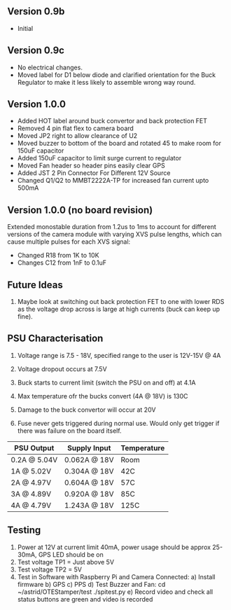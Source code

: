 ## Version 0.9b
	
* Initial

## Version 0.9c

* No electrical changes.
* Moved label for D1 below diode and clarified orientation for the Buck Regulator to make it less likely to assemble wrong way round.

## Version 1.0.0
	
* Added HOT label around buck convertor and back protection FET
* Removed 4 pin flat flex to camera board
* Moved JP2 right to allow clearance of U2
* Moved buzzer to bottom of the board and rotated 45 to make room for 150uF capacitor
* Added 150uF capacitor to limit surge current to regulator
* Moved Fan header so header pins easily clear GPS
* Added JST 2 Pin Connector For Different 12V Source
* Changed Q1/Q2 to MMBT2222A-TP for increased fan current upto 500mA

## Version 1.0.0 (no board revision)

Extended monostable duration from 1.2us to 1ms to account for
different versions of the camera module with varying XVS pulse lengths, which
can cause multiple pulses for each XVS signal:

 * Changed R18 from 1K to 10K
 * Changes C12 from 1nF to 0.1uF


## Future Ideas

1. Maybe look at switching out back protection FET to one with lower RDS as the voltage drop across is large at high currents (buck can keep up fine).


## PSU Characterisation

1. Voltage range is 7.5 - 18V, specified range to the user is 12V-15V @ 4A

2. Voltage dropout occurs at 7.5V

3. Buck starts to current limit (switch the PSU on and off) at 4.1A

4. Max temperature ofr the bucks convert (4A @ 18V) is 130C

5. Damage to the buck convertor will occur at 20V

6. Fuse never gets triggered during normal use.  Would only get trigger if there was failure on the board itself.


| PSU Output | Supply Input | Temperature |
| ---------- | ------------ | ----------- |
| 0.2A @ 5.04V | 0.062A @ 18V | Room |
| 1A @ 5.02V | 0.304A @ 18V | 42C |
| 2A @ 4.97V | 0.604A @ 18V | 57C |
| 3A @ 4.89V | 0.920A @ 18V | 85C |
| 4A @ 4.79V | 1.243A @ 18V | 125C |

## Testing

1. Power at 12V at current limit 40mA, power usage should be approx 25-30mA, GPS LED should be on
2. Test voltage TP1 = Just above 5V
3. Test voltage TP2 = 5V
4. Test in Software with Raspberry Pi and Camera Connected:
	a) Install firmware
	b) GPS
	c) PPS
	d) Test Buzzer and Fan:
		cd ~/astrid/OTEStamper/test
		./spitest.py
	e) Record video and check all status buttons are green and video is recorded
	